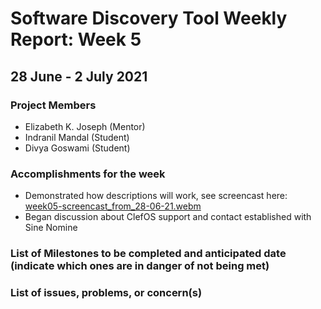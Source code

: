 # Software Discovery Tool Weekly Report: Week 5

## 28 June - 2 July 2021

### Project Members

 * Elizabeth K. Joseph (Mentor)
 * Indranil Mandal (Student)
 * Divya Goswami (Student)

### Accomplishments for the week
 * Demonstrated how descriptions will work, see screencast here: [week05-screencast_from_28-06-21.webm](images/week05-screencast_from_28-06-21.webm)
 * Began discussion about ClefOS support and contact established with Sine Nomine

### List of Milestones to be completed and anticipated date (indicate which ones are in danger of not being met) 

### List of issues, problems, or concern(s)
